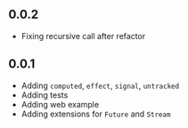 ## 0.0.2

- Fixing recursive call after refactor

## 0.0.1

- Adding `computed`, `effect`, `signal`, `untracked`
- Adding tests
- Adding web example
- Adding extensions for `Future` and `Stream`
